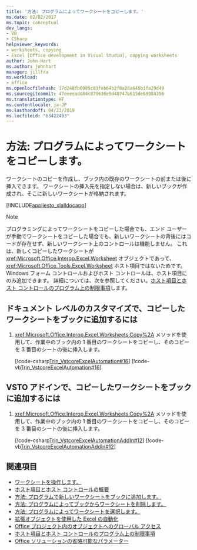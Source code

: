 ```yaml
---
title: '方法: プログラムによってワークシートをコピーします。'
ms.date: 02/02/2017
ms.topic: conceptual
dev_langs:
- VB
- CSharp
helpviewer_keywords:
- worksheets, copying
- Excel [Office development in Visual Studio], copying worksheets
author: John-Hart
ms.author: johnhart
manager: jillfra
ms.workload:
- office
ms.openlocfilehash: 17d248fb0805c83feb64b2f0a28a645b1fa29d49
ms.sourcegitcommit: 47eeeeadd84c879636e9d48747b615de69384356
ms.translationtype: HT
ms.contentlocale: ja-JP
ms.lasthandoff: 04/23/2019
ms.locfileid: "63422493"
---
```

# <a name="how-to-programmatically-copy-worksheets"></a>方法: プログラムによってワークシートをコピーします。
  ワークシートのコピーを作成し、ブック内の既存のワークシートの前または後に挿入できます。 ワークシートの挿入先を指定しない場合は、新しいブックが作成され、そこに新しいワークシートが格納されます。

 [!INCLUDE[appliesto_xlalldocapp](../vsto/includes/appliesto-xlalldocapp-md.md)]

> [!NOTE]
> プログラミングによってワークシートをコピーした場合でも、エンド ユーザーが手動でワークシートをコピーした場合でも、新しいワークシートの背後にはコードが存在せず、新しいワークシート上のコントロールは機能しません。 これは、新しくコピーしたワークシートが <xref:Microsoft.Office.Interop.Excel.Worksheet> オブジェクトであって、<xref:Microsoft.Office.Tools.Excel.Worksheet> ホスト項目ではないためです。 Windows フォーム コントロールおよびホスト コントロールは、ホスト項目にのみ追加できます。 詳細については、次を参照してください。[ホスト項目とホスト コントロールのプログラム上の制限事項](../vsto/programmatic-limitations-of-host-items-and-host-controls.md)します。

## <a name="to-add-a-copied-worksheet-to-a-workbook-in-a-document-level-customization"></a>ドキュメント レベルのカスタマイズで、コピーしたワークシートをブックに追加するには

1. <xref:Microsoft.Office.Interop.Excel.Worksheets.Copy%2A> メソッドを使用して、作業中のブック内の 1 番目のワークシートをコピーし、そのコピーを 3 番目のシートの後に挿入します。

     [!code-csharp[Trin_VstcoreExcelAutomation#16](../vsto/codesnippet/CSharp/Trin_VstcoreExcelAutomationCS/Sheet1.cs#16)]
     [!code-vb[Trin_VstcoreExcelAutomation#16](../vsto/codesnippet/VisualBasic/Trin_VstcoreExcelAutomation/Sheet1.vb#16)]

## <a name="to-add-a-copied-worksheet-to-a-workbook-in-a-vsto-add-in"></a>VSTO アドインで、コピーしたワークシートをブックに追加するには

1. <xref:Microsoft.Office.Interop.Excel.Worksheets.Copy%2A> メソッドを使用して、作業中のブック内の 1 番目のワークシートをコピーし、そのコピーを 3 番目のシートの後に挿入します。

     [!code-csharp[Trin_VstcoreExcelAutomationAddIn#12](../vsto/codesnippet/CSharp/trin_vstcoreexcelautomationaddin/ThisAddIn.cs#12)]
     [!code-vb[Trin_VstcoreExcelAutomationAddIn#12](../vsto/codesnippet/VisualBasic/trin_vstcoreexcelautomationaddin/ThisAddIn.vb#12)]

## <a name="see-also"></a>関連項目
- [ワークシートを操作します。](../vsto/working-with-worksheets.md)
- [ホスト項目とホスト コントロールの概要](../vsto/host-items-and-host-controls-overview.md)
- [方法: プログラムで新しいワークシートをブックに追加します。](../vsto/how-to-programmatically-add-new-worksheets-to-workbooks.md)
- [方法: プログラムによってブックからワークシートを削除します。](../vsto/how-to-programmatically-delete-worksheets-from-workbooks.md)
- [方法: プログラムによってワークシートを選択します。](../vsto/how-to-programmatically-select-worksheets.md)
- [拡張オブジェクトを使用した Excel の自動化](../vsto/automating-excel-by-using-extended-objects.md)
- [Office プロジェクト内のオブジェクトへのグローバル アクセス](../vsto/global-access-to-objects-in-office-projects.md)
- [ホスト項目とホスト コントロールのプログラム上の制限事項](../vsto/programmatic-limitations-of-host-items-and-host-controls.md)
- [Office ソリューションの省略可能なパラメーター](../vsto/optional-parameters-in-office-solutions.md)
